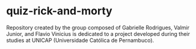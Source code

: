 # quiz-rick-and-morty
Repository created by the group composed of Gabrielle Rodrigues, Valmir Junior, and Flavio Vinicius is dedicated to a project developed during their studies at UNICAP (Universidade Católica de Pernambuco).

